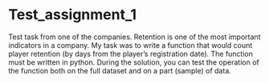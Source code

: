 # Test_assignment_1
Test task from one of the companies. Retention is one of the most important indicators in a company. My task was to write a function that would count player retention (by days from the player’s registration date). The function must be written in python. During the solution, you can test the operation of the function both on the full dataset and on a part (sample) of data.
